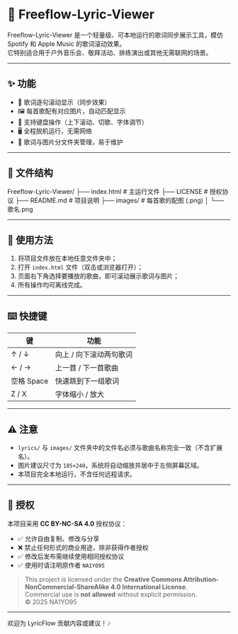 # 🎵 Freeflow-Lyric-Viewer

Freeflow-Lyric-Viewer 是一个轻量级、可本地运行的歌词同步展示工具，模仿 Spotify 和 Apple Music 的歌词滚动效果。  
它特别适合用于户外音乐会、敬拜活动、排练演出或其他无需联网的场景。


---

## ✨ 功能 

- 🎤 歌词逐句滚动显示（同步效果）
- 🖼️ 每首歌配有对应图片，自动匹配显示
- 🎹 支持键盘操作（上下滚动、切歌、字体调节）
- 🖥️ 全程脱机运行，无需网络
- 📁 歌词与图片分文件夹管理，易于维护

---

## 📂 文件结构 

Freeflow-Lyric-Viewer/
├── index.html # 主运行文件
├── LICENSE # 授权协议
├── README.md # 项目说明
├── images/ # 每首歌的配图 (.png)
│ └── 歌名.png


---

## 🚀 使用方法 

1. 将项目文件放在本地任意文件夹中；
2. 打开 `index.html` 文件（双击或浏览器打开）；
3. 页面右下角选择要播放的歌曲，即可滚动展示歌词与图片；
4. 所有操作均可离线完成。

---

## ⌨️ 快捷键 

| 键 | 功能 |
|----|------|
| ↑ / ↓ | 向上 / 向下滚动两句歌词 |
| ← / → | 上一首 / 下一首歌曲 |
| 空格 Space | 快速跳到下一组歌词 |
| Z / X | 字体缩小 / 放大 |

---

## ⚠️ 注意 

- `lyrics/` 与 `images/` 文件夹中的文件名必须与歌曲名称完全一致（不含扩展名）。
- 图片建议尺寸为 `185×240`，系统将自动缩放并居中于左侧屏幕区域。
- 本项目完全本地运行，不含任何远程请求。

---

## 📄 授权 

本项目采用 **CC BY-NC-SA 4.0** 授权协议：

- ✅ 允许自由复制、修改与分享
- ❌ 禁止任何形式的商业用途，除非获得作者授权
- ✅ 修改后发布需继续使用相同授权协议
- ✅ 使用时请注明原作者 `NA1YO95`

> This project is licensed under the **Creative Commons Attribution-NonCommercial-ShareAlike 4.0 International License**.  
> Commercial use is **not allowed** without explicit permission.  
> © 2025 NA1YO95

---

欢迎为 LyricFlow 贡献内容或建议！🎶


